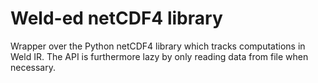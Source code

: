 # Weld-ed netCDF4 library

Wrapper over the Python netCDF4 library which tracks computations in
Weld IR. The API is furthermore lazy by only reading data from file
when necessary.
